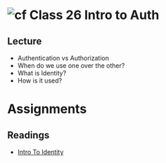 # ![cf](http://i.imgur.com/7v5ASc8.png) Class 26 Intro to Auth

## Lecture
- Authentication vs Authorization
- When do we use one over the other?
- What is Identity?
- How is it used?

# Assignments 

## Readings
- [Intro To Identity](https://docs.microsoft.com/en-us/aspnet/core/security/authentication/identity?view=aspnetcore-2.1&tabs=visual-studio%2Caspnetcore2x)

